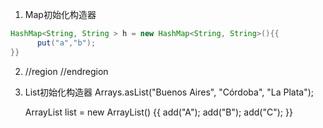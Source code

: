 1. Map初始化构造器
  ```java
  HashMap<String, String > h = new HashMap<String, String>(){{
        put("a","b");    
  }}
  ```
2. //region
   //endregion
   
3. List初始化构造器
    Arrays.asList("Buenos Aires", "Córdoba", "La Plata");
    
    ArrayList<String> list = new ArrayList<String>() {{
        add("A");
        add("B");
        add("C");
    }}

